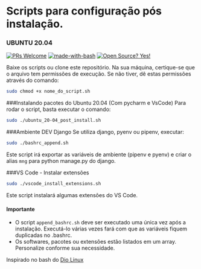 # Scripts para configuração pós instalação. 
### UBUNTU 20.04

[![PRs Welcome](https://img.shields.io/badge/PRs-welcome-brightgreen.svg?style=flat-square)](http://makeapullrequest.com)
[![made-with-bash](https://img.shields.io/badge/Made%20with-Bash-1f425f.svg)](https://www.gnu.org/software/bash/)
[![Open Source? Yes!](https://badgen.net/badge/Open%20Source%20%3F/Yes%21/blue?icon=github)](https://github.com/Naereen/badges/)

Baixe os scripts ou clone este repositório. Na sua máquina, certique-se que o arquivo tem permissões de execução.
Se não tiver, dê estas permissões através do comando:
```sh
sudo chmod +x nome_do_script.sh
```

###Instalando pacotes do Ubuntu 20.04 (Com pycharm e VsCode)
Para rodar o script, basta executar o comando:
```sh
sudo ./ubuntu_20-04_post_install.sh
```

###Ambiente DEV Django
Se utiliza django, pyenv ou pipenv, executar: 
```sh
sudo ./bashrc_append.sh
```
Este script irá exportar as variáveis de ambiente (pipenv e pyenv) e criar o alias `mng` para python manage.py do django.

###VS Code - Instalar extensões
```sh
sudo ./vscode_install_extensions.sh
```
Este script instalará algumas extensões do VS Code. 


#### Importante
- O script `append_bashrc.sh` deve ser executado uma única vez após a instalação. Executá-lo várias vezes fará com que as variáveis fiquem duplicadas no .bashrc.
- Os softwares, pacotes ou extensões estão listados em um array. Personalize conforme sua necessidade.

Inspirado no bash do
[Dio Linux](https://github.com/Diolinux/gabrielworkstation)

